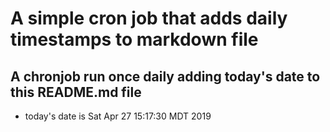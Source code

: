 A simple cron job that adds daily timestamps to markdown file
============================================================
## A chronjob run once daily adding today's date to this README.md file
* today's date is Sat Apr 27 15:17:30 MDT 2019
